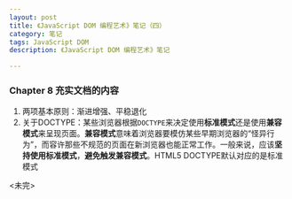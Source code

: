 ```yaml
---
layout: post
title: 《JavaScript DOM 编程艺术》笔记（四）
category: 笔记
tags: JavaScript DOM
description: 《JavaScript DOM 编程艺术》笔记

---
```


### Chapter 8 充实文档的内容

1. 两项基本原则：渐进增强、平稳退化
2. 关于DOCTYPE：某些浏览器根据`DOCTYPE`来决定使用**标准模式**还是使用**兼容模式**来呈现页面。**兼容模式**意味着浏览器要模仿某些早期浏览器的“怪异行为”，而容许那些不规范的页面在新浏览器也能正常工作。一般来说，应该**坚持使用标准模式**，**避免触发兼容模式**。HTML5 DOCTYPE默认对应的是标准模式  


<未完>
